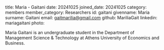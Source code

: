 title: Maria - Gaitani
date: 20241025
joined_date: 20241025
category: members
member_category: Researchers
id: gaitani
givenname: Maria
surname: Gaitani
email: gaitmarilia@gmail.com
github: MariliaGait
linkedin: mariagaitani
photo:

 Maria Gaitani is an undergraduate student in the Department of Management Science & Technology at Athens University of Economics and Business. 
